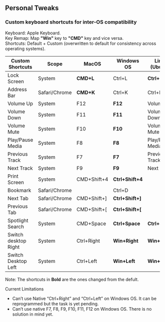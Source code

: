 ## Personal Tweaks

### Custom keyboard shortcuts for inter-OS compatibility

Keyboard: Apple Keyboard.  
Key Remap: Map **"Win"** key to **"CMD"** key and vice versa.  
Shortcuts: Default + Custom (overwritten to default for consistency across operating systems).  

| Custom Shortcuts | Scope | MacOS | Windows OS | Linux (Ubuntu) | Remark |
|-|-|-|-|-|-|
|Lock Screen	| System	|**CMD+L**	|Ctrl+L|	**Ctrl+L**	|Consistent|
|Address Bar|	Safari/Chrome|	**CMD+K**|	Ctrl+K|	Ctrl+K|	Consistent|
|Volume Up	|System|	F12|	**F12**|	Volume Up|	Consistent|
|Volume Down|	System|	F11|	**F11**|	Volume Down|	Consistent|
|Volume Mute|	System|	F10	| **F10**	|Volume Mute|	Consistent|
|Play/Pause Media	| System|	F8	|**F8**|	Play/Pause Media|	Consistent|
|Previous Track|	System|	F7|	**F7**|	Previous Track|	Consistent|
|Next Track	|System	|F9| **F9** |	Next Track|	Consistent|
|Print Screen|	System|	CMD+Shift+4|	**Ctrl+Shift+4**	|||	
|Bookmark	|Safari/Chrome|		|Ctrl+D		|||
|Next Tab|	Safari/Chrome|	CMD+Shift+]	| **Ctrl+Shift+]**	|||	
|Previous Tab|	Safari/Chrome	|CMD+Shift+[|	**Ctrl+Shift+[**	|||	
|Spotlight Search|	System|	CMD+Space|	**Ctrl+Space** |	**Ctrl+Space** |	Consistent|
|Switch desktop Right|	System|	Ctrl+Right|	**Win+Right**	| **Win+Right** |	Consistent|
|Switch Desktop Left|	System	|Ctrl+Left|	**Win+Left** |	**Win+Left**	|Consistent|  

Note: The shortcuts in **Bold** are the ones changed from the defult.

Current Limitations
- Can’t use Native “Ctrl+Right” and “Ctrl+Left” on Windows OS. It can be reprogrammed but the task is yet pending.
- Can’t use native F7, F8, F9, F10, F11, F12 on Windows OS. There is no solution in mind yet.  
